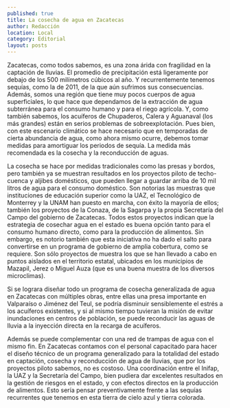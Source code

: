 ```yaml
---
published: true
title: La cosecha de agua en Zacatecas
author: Redacción
location: Local
category: Editorial
layout: posts
---
```


Zacatecas, como todos sabemos, es una zona árida con fragilidad en la captación de lluvias. El promedio de precipitación está ligeramente por debajo de los 500 milímetros cúbicos al año. Y recurrentemente tenemos sequías, como la de 2011, de la que aún sufrimos sus consecuencias. Además, somos una región que tiene muy pocos cuerpos de agua superficiales, lo que hace que dependamos de la extracción de agua subterránea para el consumo humano y para el riego agrícola. Y, como también sabemos, los acuíferos de Chupaderos, Calera y Aguanaval (los más grandes) están en serios problemas de sobreexplotación. Pues bien, con este escenario climático se hace necesario que en temporadas de cierta abundancia de agua, como ahora mismo ocurre, debemos tomar medidas para amortiguar los periodos de sequía. La medida más recomendada es la cosecha y la reconducción de aguas. 

La cosecha se hace por medidas tradicionales como las presas y bordos, pero también ya se muestran resultados en los proyectos piloto de techo-cuenca y aljibes domésticos, que pueden llegar a guardar arriba de 10 mil litros de agua para el consumo doméstico. Son notorias las muestras que instituciones de educación superior como la UAZ, el Tecnológico de Monterrey y la UNAM han puesto en marcha, con éxito la mayoría de ellos; también los proyectos de la Conaza, de la Sagarpa y la propia Secretaría del Campo del gobierno de Zacatecas. Todos estos proyectos indican que la estrategia de cosechar agua en el estado es buena opción tanto para el consumo humano directo, como para la producción de alimentos. Sin embargo, es notorio también que esta iniciativa no ha dado el salto para convertirse en un programa de gobierno de amplia cobertura, como se requiere. Son sólo proyectos de muestra los que se han llevado a cabo en puntos aislados en el territorio estatal, ubicados en los municipios de Mazapil, Jerez o Miguel Auza (que es una buena muestra de los diversos microclimas). 

Si se lograra diseñar todo un programa de cosecha generalizada de agua en Zacatecas con múltiples obras, entre ellas una presa importante en Valparaíso o Jiménez del Teul, se podría disminuir sensiblemente el estrés a los acuíferos existentes, y si al mismo tiempo tuvieran la misión de evitar inundaciones en centros de población, se puede reconducir las aguas de lluvia a la inyección directa en la recarga de acuíferos. 

Además se puede complementar con una red de trampas de agua con el mismo fin. En Zacatecas contamos con el personal capacitado para hacer el diseño técnico de un programa generalizado para la totalidad del estado en captación, cosecha y reconducción de agua de lluvias, que por los proyectos piloto sabemos, no es costoso. Una coordinación entre el Inifap, la UAZ y la Secretaría del Campo, bien pudiera dar excelentes resultados en la gestión de riesgos en el estado, y con efectos directos en la producción de alimentos. Esto sería pensar preventivamente frente a las sequías recurrentes que tenemos en esta tierra de cielo azul y tierra colorada.
